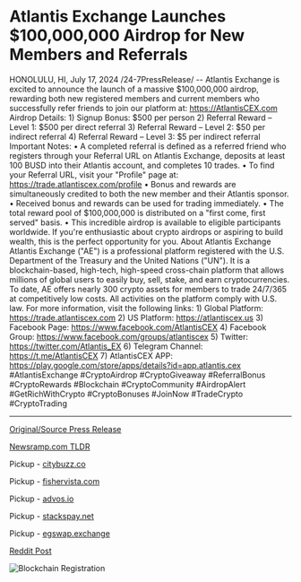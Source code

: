 # Atlantis Exchange Launches $100,000,000 Airdrop for New Members and Referrals

HONOLULU, HI, July 17, 2024 /24-7PressRelease/ -- Atlantis Exchange is excited to announce the launch of a massive $100,000,000 airdrop, rewarding both new registered members and current members who successfully refer friends to join our platform at: https://AtlantisCEX.com   Airdrop Details:  1) Signup Bonus: $500 per person  2) Referral Reward – Level 1: $500 per direct referral  3) Referral Reward – Level 2: $50 per indirect referral  4) Referral Reward – Level 3: $5 per indirect referral   Important Notes:  • A completed referral is defined as a referred friend who registers through your Referral URL on Atlantis Exchange, deposits at least 100 BUSD into their Atlantis account, and completes 10 trades.  • To find your Referral URL, visit your "Profile" page at: https://trade.atlantiscex.com/profile  • Bonus and rewards are simultaneously credited to both the new member and their Atlantis sponsor.  • Received bonus and rewards can be used for trading immediately.  • The total reward pool of $100,000,000 is distributed on a "first come, first served" basis.  • This incredible airdrop is available to eligible participants worldwide. If you're enthusiastic about crypto airdrops or aspiring to build wealth, this is the perfect opportunity for you.  About Atlantis Exchange  Atlantis Exchange ("AE") is a professional platform registered with the U.S. Department of the Treasury and the United Nations ("UN"). It is a blockchain-based, high-tech, high-speed cross-chain platform that allows millions of global users to easily buy, sell, stake, and earn cryptocurrencies. To date, AE offers nearly 300 crypto assets for members to trade 24/7/365 at competitively low costs. All activities on the platform comply with U.S. law.  For more information, visit the following links:  1) Global Platform:	 https://trade.atlantiscex.com 2) US Platform: https://atlantiscex.us 3) Facebook Page:	 https://www.facebook.com/AtlantisCEX 4) Facebook Group: https://www.facebook.com/groups/atlantiscex 5) Twitter: https://twitter.com/Atlantis_EX 6) Telegram Channel: https://t.me/AtlantisCEX 7) AtlantisCEX APP: https://play.google.com/store/apps/details?id=app.atlantis.cex  #AtlantisExchange #CryptoAirdrop #CryptoGiveaway #ReferralBonus #CryptoRewards #Blockchain #CryptoCommunity #AirdropAlert #GetRichWithCrypto #CryptoBonuses #JoinNow #TradeCrypto #CryptoTrading 

---

[Original/Source Press Release](https://www.24-7pressrelease.com/press-release/512607/atlantis-exchange-launches-100000000-airdrop-for-new-members-and-referrals)
                    

[Newsramp.com TLDR](https://newsramp.com/curated-news/atlantis-exchange-launches-100m-airdrop-for-new-and-current-members/ecbce477a2de336d66fad5d73fb99e60) 


Pickup - [citybuzz.co](https://citybuzz.co/2024/07/17/atlantis-exchange-unveils-100-million-airdrop-campaign-to-boost-membership-and-referrals)

Pickup - [fishervista.com](https://fishervista.com/en/atlantis-exchange-announces-100-million-airdrop-for-new-and-referring-members/20245008)

Pickup - [advos.io](https://advos.io/en/atlantis-exchange-launches-100-million-airdrop-for-new-members-and-referrals/20245008)

Pickup - [stackspay.net](https://stackspay.net/crypto-news/atlantis-exchange-launches-100m-airdrop-for-new-and-current-members)

Pickup - [egswap.exchange](https://egswap.exchange/crypto-news/atlantis-exchange-launches-100m-airdrop-for-new-and-current-members)
 



[Reddit Post](https://www.reddit.com/r/CryptoNewsInfo/comments/1e5bxun/atlantis_exchange_launches_100m_airdrop_for_new/) 



![Blockchain Registration](https://cdn.newsramp.app/24-7PressRelease/qrcode/247/17/pine9xUh.webp)